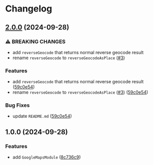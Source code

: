 # Changelog

## [2.0.0](https://github.com/emackie-eddaic/nestjs-google-maps/compare/v1.0.0...v2.0.0) (2024-09-28)


### ⚠ BREAKING CHANGES

* add `reverseGeocode` that returns normal reverse geocode result
* rename `reverseGeocode` to `reverseGeocodeAsPlace` ([#3](https://github.com/emackie-eddaic/nestjs-google-maps/issues/3))

### Features

* add `reverseGeocode` that returns normal reverse geocode result ([59c0e54](https://github.com/emackie-eddaic/nestjs-google-maps/commit/59c0e540b46a17d4b698def6563bdaee52610cf2))
* rename `reverseGeocode` to `reverseGeocodeAsPlace` ([#3](https://github.com/emackie-eddaic/nestjs-google-maps/issues/3)) ([59c0e54](https://github.com/emackie-eddaic/nestjs-google-maps/commit/59c0e540b46a17d4b698def6563bdaee52610cf2))


### Bug Fixes

* update `README.md` ([59c0e54](https://github.com/emackie-eddaic/nestjs-google-maps/commit/59c0e540b46a17d4b698def6563bdaee52610cf2))

## 1.0.0 (2024-09-28)


### Features

* add `GoogleMapsModule` ([8c736c9](https://github.com/emackie-eddaic/nestjs-google-maps/commit/8c736c964f2a7d1501ad79af5367ab4b1767c3f6))
